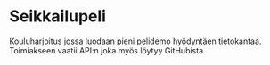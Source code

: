 # Seikkailupeli
 
Kouluharjoitus jossa luodaan pieni pelidemo hyödyntäen tietokantaa. Toimiakseen vaatii API:n joka myös löytyy GitHubista
